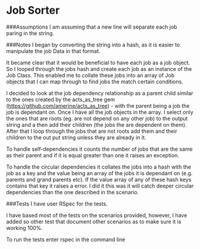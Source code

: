 # Job Sorter

###Assumptions
  I am assuming that a new line will separate each job paring in the string.

###Notes
  I began by converting the string into a hash, as it is easier to manipulate the job Data in that format. 
  
  It became clear that it would be beneficial to have each job as a job object. So I looped through the jobs hash and create each job as an instance of the Job Class. This enabled me to collate these jobs into an array of Job objects that I can map through to find jobs the match certain conditions.
  
  I decided to look at the job dependency relationship as a parent child similar to the ones created by the acts_as_tree gem (https://github.com/amerine/acts_as_tree) - with the parent being a job the job is dependant on.
  Once I have all the job objects in the array. I select only the ones that are roots (eg. are not depend on any other job) to the output string and a then add their children   (the jobs the are dependent on them). After that I loop through the jobs that are not roots add them and their children to the out put string unless they are already in it.  
  
  To handle self-dependencies it counts the number of jobs that are the same as their parent and if it is equal greater than one it raises an exception. 
  
  To handle the circular dependencies it collates the jobs into a hash with the job as a key and the value being an array of the jobs it is dependant on  (e.g. parents and grand parents etc). If the value array of any of these hash keys contains that key it raises a error. I did it this was it will catch deeper circular dependencies than the one described in the scenario.

###Tests
  I have user RSpec for the tests. 

  I have based most of the tests on the scenarios provided, however, I have added so other test that document other scenarios as to make sure it is working 100%.

  To run the tests enter rspec in the command line  
